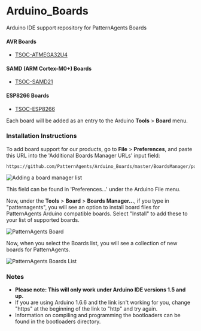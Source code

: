 # Arduino_Boards

Arduino IDE support repository for PatternAgents Boards

#### AVR Boards

* [TSOC-ATMEGA32U4](http://www.patternagents.com/store/)

#### SAMD (ARM Cortex-M0+) Boards

* [TSOC-SAMD21](http://www.patternagents.com/store/)


#### ESP8266 Boards

* [TSOC-ESP8266](http://www.patternagents.com/store/)


Each board will be added as an entry to the Arduino **Tools** > **Board** menu.

### Installation Instructions

To add board support for our products, go to **File** > **Preferences**, and paste this URL into the 'Additional Boards Manager URLs' input field:

	https://github.com/PatternAgents/Arduino_Boards/master/BoardsManager/package_patternagents_index.json

![Adding a board manager list](https://github.com/PatternAgents/Arduino_Boards/master/images/add-arduino-board-manager.png)

This field can be found in 'Preferences...' under the Arduino File menu.

Now, under the **Tools** > **Board** > **Boards Manager...**, if you type in "patternagents", you will see an option to install board files for PatternAgents Arduino compatible boards. 
Select "Install" to add these to your list of supported boards.

![PatternAgents Board](https://github.com/PatternAgents/Arduino_Boards/master/images/install-arduino-board-manager.png)

Now, when you select the Boards list, you will see a collection of new boards for PatternAgents.

![PatternAgents Boards List](https://github.com/PatternAgents/Arduino_Boards/master/images/patternagents_boards_list.png)

### Notes

* **Please note: This will only work under Arduino IDE versions 1.5 and up.**
* If you are using Arduino 1.6.6 and the link isn't working for you, change "https" at the beginning of the link to "http" and try again.
* Information on compiling and programming the bootloaders can be found in the bootloaders directory.
